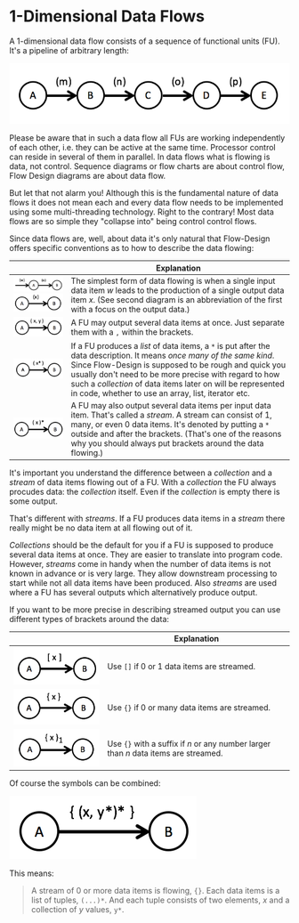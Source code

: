 # 1-Dimensional Data Flows
A 1-dimensional data flow consists of a sequence of functional units (FU). It's a pipeline of arbitrary length:

![1-dim data flow](images/1-dim/pipeline.png)

Please be aware that in such a data flow all FUs are working independently of each other, i.e. they can be active at the same time. Processor control can reside in several of them in parallel. In data flows what is flowing is data, not control. Sequence diagrams or flow charts are about control flow, Flow Design diagrams are about data flow.

But let that not alarm you! Although this is the fundamental nature of data flows it does not mean each and every data flow needs to be implemented using some multi-threading technology. Right to the contrary! Most data flows are so simple they "collapse into" being control control flows.

Since data flows are, well, about data it's only natural that Flow-Design offers specific conventions as to how to describe the data flowing:

|  	|   Explanation	|
|---	|---	|
|   ![Single data flowing](images/1-dim/singledata.png)  ![Single data flowing](images/1-dim/singledata2.png) 	|   The simplest form of data flowing is when a single input data item *w* leads to the production of a single output data item *x*. (See second diagram is an abbreviation of the first with a focus on the output data.)	|
|   ![A tuple of data flowing](images/1-dim/tuple.png)	|   A FU may output several data items at once. Just separate them with a `,` within the brackets.	|
|   ![A list of items flowing](images/1-dim/list.png)	|   If a FU produces a *list* of data items, a `*` is put after the data description. It means *once many of the same kind*. Since Flow-Design is supposed to be rough and quick you usually don't need to be more precise with regard to how such a *collection* of data items later on will be represented in code, whether to use an array, list, iterator etc.	|
|   ![Data items flowing in a stream](images/1-dim/stream.png)	|   A FU may also output several data items per input data item. That's called a *stream*. A stream can consist of 1, many, or even 0 data items. It's denoted by putting a `*` outside and after the brackets. (That's one of the reasons why you should always put brackets around the data flowing.)	|

It's important you understand the difference between a *collection* and a *stream* of data items flowing out of a FU. With a *collection* the FU always procudes data: the *collection* itself. Even if the *collection* is empty there is some output.

That's different with *streams*. If a FU produces data items in a *stream* there really might be no data item at all flowing out of it.

*Collections* should be the default for you if a FU is supposed to produce several data items at once. They are easier to translate into program code. However, *streams* come in handy when the number of data items is not known in advance or is very large. They allow downstream processing to start while not all data items have been produced. Also *streams* are used where a FU has several outputs which alternatively produce output.

If you want to be more precise in describing streamed output you can use different types of brackets around the data:

|  	|   Explanation	|
|---	|---	|
|   ![Single data flowing](images/1-dim/stream0-1.png) 	|   Use `[]`  if 0 or 1 data items are streamed.	|
|   ![Single data flowing](images/1-dim/stream0-n.png) 	|   Use `{}`  if 0 or many data items are streamed.	|
|   ![Single data flowing](images/1-dim/stream1-n.png) 	|   Use `{}` with a suffix if *n* or any number larger than *n* data items are streamed.	|

Of course the symbols can be combined:

![Single data flowing](images/1-dim/stream-example.png)

This means:

> A stream of 0 or more data items is flowing, `{}`. Each data items is a list of tuples, `(...)*`. And each tuple consists of two elements, *x* and a collection of *y* values, `y*`.




